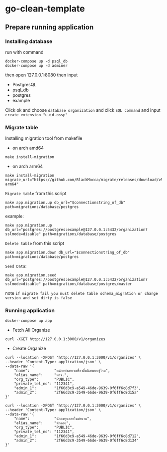 # go-clean-template

## Prepare running application
### Installing database 
run with command
```script
docker-compose up -d psql_db
docker-compose up -d adminer
```
 
then open 127.0.0.1:8080 then input
-   PostgresQL
-   psql_db
-   postgres
-   example

Click ok and choose `database organization` and click `SQL command` and input `create extension "uuid-ossp"`

### Migrate table
Installing migration tool from makefile
-   on arch amd64
```script
make install-migration
```
-   on arch arm64
```script
make install-migration migrate_url="https://github.com/BlackMocca/migrate/releases/download/v5.0/migrate.linux-arm64"
```

`Migrate table` from this script 
```script
make app.migration.up db_url="$connectionstring_of_db" path=migrations/database/postgres
```
example:
```
make app.migration.up db_url="postgres://postgres:example@127.0.0.1:5432/organization?sslmode=disable" path=migrations/database/postgres
```

`Delete table` from this script 
```script
make app.migration.down db_url="$connectionstring_of_db" path=migrations/database/postgres
```

`Seed Data`:
```
make app.migration.seed db_url="postgres://postgres:example@127.0.0.1:5432/organization?sslmode=disable" path=migrations/database/postgres/master
```

note `if migrate fail you must delete table schema_migration or change version and set dirty is false`

### Running application
```script
docker-compose up app
```

-   Fetch All Organize
```script
curl -XGET http://127.0.0.1:3000/v1/organizes
```

-   Create Organize
```script
curl --location -XPOST 'http://127.0.0.1:3000/v1/organizes' \
--header 'Content-Type: application/json' \
--data-raw '{
    "name":           "หน่วยทำลายวเครื่องดื่มนิลาแบบจู่โจม",
    "alias_name":     "ทวจ.",
    "org_type":       "PUBLIC",
    "private_tel_no": "112341",
    "admin_1":        "1f66d3c9-a549-46de-9639-0f6ff6c8d7f3",
    "admin_2":        "2f66d3c9-3549-66de-9639-0f6ff6c8d15a"
}'
```

```script
curl --location -XPOST 'http://127.0.0.1:3000/v1/organizes' \
--header 'Content-Type: application/json' \
--data-raw '{
    "name":           "นักลงทุนดอยในตำนาน",
    "alias_name":     "นักดอย",
    "org_type":       "PUBLIC",
    "private_tel_no": "112341",
    "admin_1":        "1f66d3c9-a549-46de-9639-0f6ff6c8d712",
    "admin_2":        "2f66d3c9-3549-66de-9639-0f6ff6c8d134"
}'
```